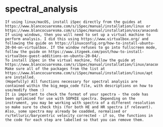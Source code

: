 # spectral_analysis
	If using linux/macOS, install iSpec directly from the guides at https://www.blancocuaresma.com/s/iSpec/manual/installation/linux or https://www.blancocuaresma.com/s/iSpec/manual/installation/osx/anacondapython
	If using windows, then you will need to set up a virtual machine to perform analysis. I did this using https://www.virtualbox.org/ and following the guide on https://linuxconfig.org/how-to-install-ubuntu-20-04-on-virtualbox. If the window refuses to go into fullscreen mode, follow the guide on https://www.itzgeek.com/post/how-to-install-virtualbox-guest-additions-on-ubuntu-20-04/.
	To install iSpec in the virtual machine, follow the guide at https://www.blancocuaresma.com/s/iSpec/manual/installation/linux/anacondapython. Make sure all of the packages from the list at https://www.blancocuaresma.com/s/iSpec/manual/installation/linux/apt are installed. 
	(Hopefully) All functions necessary for spectral analysis are contained within the big_mega_code file, with descriptions on how to use/modify them :)
	It is important to check the format of your spectra - the code has been optimised for use with SOPHIE spectra. Depending on the instrument, you may be working with spectra of a different resolution so make sure to check this (for both HE and HR spectra if relevant). Also, some spectra may already be coadded, normalised or rv/telluric/barycentric velocity corrected - if so, the functions in the code for each step are labelled so that you can remove them.
